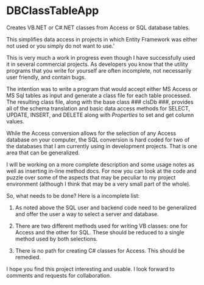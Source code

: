 DBClassTableApp
===============

Creates VB.NET or C#.NET classes from Access or SQL database tables.

This simplifies data access in projects in which Entity Framework was either not used or you simply do not want to use.'

This is very much a work in progress even though I have successfully used it in several commercial projects. As developers you know that the utility programs that you write for yourself are often incomplete, not necessarily user friendly, and contain bugs.

The intention was to write a program that would accept either MS Access or MS Sql tables as input and generate a class file for each table processed.  The resulting class file, along with the base class ### clsDb ###, provides all of the schema translation and basic data access methods for SELECT, UPDATE, INSERT, and DELETE along with <i>Properties</i> to set and get column values.

While the Access conversion allows for the selection of any Access database on your computer, the SQL conversion is hard coded for two of the databases that I am currently using in development projects. That is one area that can be generalized.

I will be working on a more complete description and some usage notes as well as inserting in-line method docs.  For now you can look at the code and puzzle over some of the aspects that may be peculiar to my project environment (although I think that may be a very small part of the whole).

So, what needs to be done?  Here is a incomplete list:

1.  As noted above the SQL user and backend code need to be generalized and offer the user a way to select a server and       database.

2.  There are two different methods used for writing VB classes: one for Access and the other for SQL.  These should be
    reduced to a single method used by both selections.
    
3.  There is no path for creating C# classes for Access. This should be remedied.

I hope you find this project interesting and usable.  I look forward to comments and requests for collaboration.
